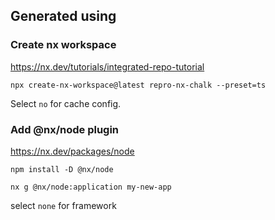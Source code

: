 
## Generated using

### Create nx workspace

https://nx.dev/tutorials/integrated-repo-tutorial

```
npx create-nx-workspace@latest repro-nx-chalk --preset=ts
```

Select `no` for cache config.

### Add @nx/node plugin

https://nx.dev/packages/node

```
npm install -D @nx/node

nx g @nx/node:application my-new-app

```

select `none` for framework
